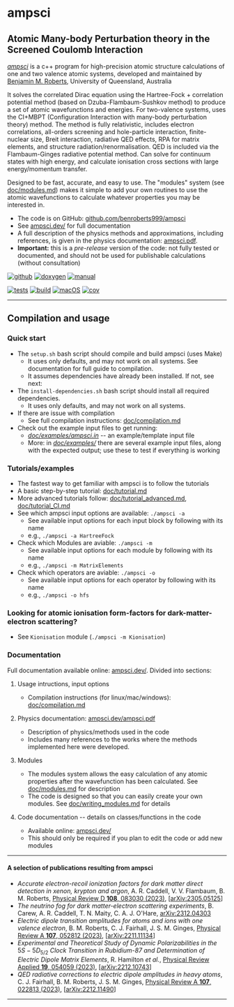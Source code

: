 # ampsci

## Atomic Many-body Perturbation theory in the Screened Coulomb Interaction

[_ampsci_](https://ampsci.dev/)
is a c++ program for high-precision atomic structure calculations of one and two valence atomic systems, developed and maintained by [Benjamin M. Roberts](https://broberts.io/), University of Queensland, Australia

It solves the correlated Dirac equation using the Hartree-Fock + correlation potential method (based on Dzuba-Flambaum-Sushkov method) to produce a set of atomic wavefunctions and energies.
For two-valence systems, uses the CI+MBPT (Configuration Interaction with many-body perturbation theory) method.
The method is fully relativistic, includes electron correlations, all-orders screening and hole-particle interaction, finite-nuclear size, Breit interaction, radiative QED effects, RPA for matrix elements, and structure radiation/renormalisation.
QED is included via the Flambaum-Ginges radiative potential method.
Can solve for continuum states with high energy, and calculate ionisation cross sections with large energy/momentum transfer.

Designed to be fast, accurate, and easy to use.
The "modules" system (see [doc/modules.md](doc/modules.md)) makes it simple to add your own routines to use the atomic wavefunctions to calculate whatever properties you may be interested in.

* The code is on GitHub: [github.com/benroberts999/ampsci](https://github.com/benroberts999/ampsci)
* See [ampsci.dev/](https://ampsci.dev/) for full documentation
* A full description of the physics methods and approximations, including references,
is given in the physics documentation: [ampsci.pdf][man-url].
* **Important:** this is a _pre-release_ version of the code: not fully tested or documented, and should not be used for publishable calculations (without consultation)

[![github][github-badge]](https://github.com/benroberts999/ampsci)
[![doxygen][doxygen-badge]][docs-url]
[![manual][manual-badge]][man-url]

[![tests][tests-badge-v2]][tests-url]
[![build][build-badge-v2]][build-url]
[![macOS][macOS-badge-v2]][macOS-url]
[![cov][cov-badge-v2]][cov-url]

--------------------------------------------------------------------------------

## Compilation and usage

### Quick start

* The `setup.sh` bash script should compile and build ampsci (uses Make)
  * It uses only defaults, and may not work on all systems.
    See documentation for full guide to compilation.
  * It assumes dependencies have already been installed. If not, see next:
* The `install-dependencies.sh` bash script should install all required dependencies.
  * It uses only defaults, and may not work on all systems.
* If there are issue with compilation
  * See full compilation instructions: [doc/compilation.md](doc/compilation.md)
* Check out the example input files to get running:
  * [_doc/examples/ampsci.in_](doc/examples/ampsci.in) -- an example/template input file
  * More: in [_doc/examples/_](doc/examples/) there are several example input files, along with the expected output; use these to test if everything is working

### Tutorials/examples

* The fastest way to get familiar with ampsci is to follow the tutorials
* A basic step-by-step tutorial: [doc/tutorial.md](doc/tutorial.md)
* More advanced tutorials follow: [doc/tutorial_advanced.md](doc/tutorial_advanced.md), [doc/tutorial_CI.md](doc/tutorial_CI.md)
* See which ampsci input options are available: `./ampsci -a`
  * See available input options for each input block by following with its name
  * e.g., `./ampsci -a HartreeFock`
* Check which Modules are aviable: `./ampsci -m`
  * See available input options for each module by following with its name
  * e.g., `./ampsci -m MatrixElements`
* Check which operators are aviable: `./ampsci -o`
  * See available input options for each operator by following with its name
  * e.g., `./ampsci -o hfs`

### Looking for atomic ionisation form-factors for dark-matter-electron scattering?

* See `Kionisation` module (`./ampsci -m Kionisation`)

### Documentation

Full documentation available online: [ampsci.dev/](https://ampsci.dev/).
Divided into sections:

 1. Usage intructions, input options
    * Compilation instructions (for linux/mac/windows): [doc/compilation.md](doc/compilation.md)

 2. Physics documentation: [ampsci.dev/ampsci.pdf](https://ampsci.dev/ampsci.pdf)
    * Description of physics/methods used in the code
    * Includes many references to the works where the methods implemented here were developed.

 3. Modules
    * The modules system allows the easy calculation of any atomic properties after the wavefunction has been calculated. See [doc/modules.md](doc/modules.md) for description
    * The code is designed so that you can easily create your own modules. See [doc/writing_modules.md](doc/writing_modules.md) for details

 4. Code documentation -- details on classes/functions in the code
    * Available online: [ampsci.dev/](https://ampsci.dev/)
    * This should only be required if you plan to edit the code or add new modules

--------------------------------------------------------------------------------

#### A selection of publications resulting from ampsci

* _Accurate electron-recoil ionization factors for dark matter direct detection in xenon, krypton and argon_, A. R. Caddell, V. V. Flambaum, B. M. Roberts, [Physical Review D **108**, 083030 (2023)](https://journals.aps.org/prd/abstract/10.1103/PhysRevD.108.083030), [[arXiv:2305.05125](https://arxiv.org/abs/2305.05125)]
* _The neutrino fog for dark matter-electron scattering experiments_, B. Carew, A. R. Caddell, T. N. Maity, C. A. J. O'Hare, [arXiv:2312.04303](https://arxiv.org/abs/2312.04303)
* _Electric dipole transition amplitudes for atoms and ions with one valence electron_, B. M. Roberts, C. J. Fairhall, J. S. M. Ginges, [Physical Review A **107**, 052812 (2023)](https://journals.aps.org/pra/abstract/10.1103/PhysRevA.107.052812), [[arXiv:2211.11134](https://arxiv.org/abs/2211.11134)]
* _Experimental and Theoretical Study of Dynamic Polarizabilities in the_ $5S - 5D_{5/2}$ _Clock Transition in Rubidium-87 and Determination of Electric Dipole Matrix Elements_, R. Hamilton _et al._, [Physical Review Applied **19**, 054059 (2023)](https://link.aps.org/doi/10.1103/PhysRevApplied.19.054059), [[arXiv:2212.10743](https://arxiv.org/abs/2212.10743)]
* _QED radiative corrections to electric dipole amplitudes in heavy atoms_, C. J. Fairhall, B. M. Roberts, J. S. M. Ginges, [Physical Review A **107**, 022813 (2023)](https://link.aps.org/doi/10.1103/PhysRevA.107.022813), [[arXiv:2212.11490](https://arxiv.org/abs/2212.11490)]

--------------------------------------------------------------------------------

[tests-badge]: https://github.com/benroberts999/ampsci/actions/workflows/tests.yml/badge.svg
[tests-url]: https://github.com/benroberts999/ampsci/actions/workflows/tests.yml
[build-badge]: https://github.com/benroberts999/ampsci/actions/workflows/build.yml/badge.svg
[build-url]: https://github.com/benroberts999/ampsci/actions/workflows/build.yml
[macOS-badge]: https://github.com/benroberts999/ampsci/actions/workflows/macOS.yml/badge.svg
[macOS-url]: https://github.com/benroberts999/ampsci/actions/workflows/macOS.yml
[doxygen-badge]: https://img.shields.io/badge/code%20docs-ampsci.dev/-blue
[docs-url]: https://ampsci.dev/
[manual-badge]: https://img.shields.io/badge/physics%20docs-ampsci.pdf-blue
[man-url]: https://ampsci.dev/ampsci.pdf
[cov-badge]: https://codecov.io/gh/benroberts999/ampsci/branch/main/graph/badge.svg?token=3M5MH5QXLL
[cov-url]: https://codecov.io/gh/benroberts999/ampsci
[c++-badge]: https://img.shields.io/badge/c++-17-blue
[github-badge]: https://img.shields.io/badge/Code%20available:-GitHub-blueviolet?style=flat&logo=github&logoColor=white

[tests-badge-v2]: tests-badge.svg
[build-badge-v2]: build-badge.svg
[macOS-badge-v2]: macOS-badge.svg
[cov-badge-v2]: cov-badge.svg
